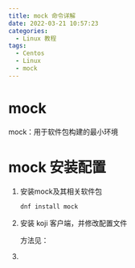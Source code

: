 ```yaml
---
title: mock 命令详解
date: 2022-03-21 10:57:23
categories:
  - Linux 教程
tags:
  - Centos
  - Linux
  - mock
---
```




#	mock

mock：用于软件包构建的最小环境

<!--mock-->

#	mock 安装配置

1. 安装mock及其相关软件包

   ```c
   dnf install mock
   ```

2. 安装 koji 客户端，并修改配置文件

   方法见：

3. 
